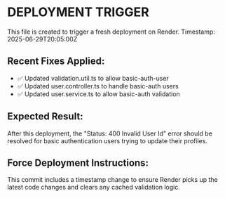 # DEPLOYMENT TRIGGER

This file is created to trigger a fresh deployment on Render.
Timestamp: 2025-06-29T20:05:00Z

## Recent Fixes Applied:

-   ✅ Updated validation.util.ts to allow basic-auth-user
-   ✅ Updated user.controller.ts to handle basic-auth users
-   ✅ Updated user.service.ts to allow basic-auth validation

## Expected Result:

After this deployment, the "Status: 400 Invalid User Id" error should be resolved for basic authentication users trying to update their profiles.

## Force Deployment Instructions:

This commit includes a timestamp change to ensure Render picks up the latest code changes and clears any cached validation logic.
